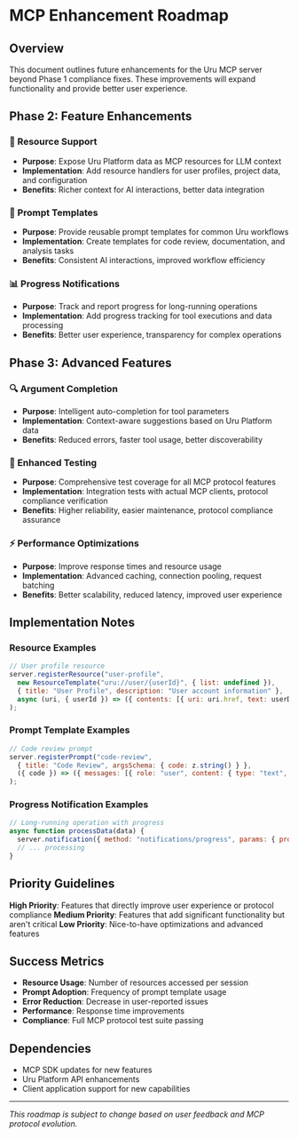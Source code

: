 # MCP Enhancement Roadmap

## Overview
This document outlines future enhancements for the Uru MCP server beyond Phase 1 compliance fixes. These improvements will expand functionality and provide better user experience.

## Phase 2: Feature Enhancements

### 🔗 Resource Support
- **Purpose**: Expose Uru Platform data as MCP resources for LLM context
- **Implementation**: Add resource handlers for user profiles, project data, and configuration
- **Benefits**: Richer context for AI interactions, better data integration

### 📝 Prompt Templates  
- **Purpose**: Provide reusable prompt templates for common Uru workflows
- **Implementation**: Create templates for code review, documentation, and analysis tasks
- **Benefits**: Consistent AI interactions, improved workflow efficiency

### 📊 Progress Notifications
- **Purpose**: Track and report progress for long-running operations
- **Implementation**: Add progress tracking for tool executions and data processing
- **Benefits**: Better user experience, transparency for complex operations

## Phase 3: Advanced Features

### 🔍 Argument Completion
- **Purpose**: Intelligent auto-completion for tool parameters
- **Implementation**: Context-aware suggestions based on Uru Platform data
- **Benefits**: Reduced errors, faster tool usage, better discoverability

### 🧪 Enhanced Testing
- **Purpose**: Comprehensive test coverage for all MCP protocol features
- **Implementation**: Integration tests with actual MCP clients, protocol compliance verification
- **Benefits**: Higher reliability, easier maintenance, protocol compliance assurance

### ⚡ Performance Optimizations
- **Purpose**: Improve response times and resource usage
- **Implementation**: Advanced caching, connection pooling, request batching
- **Benefits**: Better scalability, reduced latency, improved user experience

## Implementation Notes

### Resource Examples
```javascript
// User profile resource
server.registerResource("user-profile", 
  new ResourceTemplate("uru://user/{userId}", { list: undefined }),
  { title: "User Profile", description: "User account information" },
  async (uri, { userId }) => ({ contents: [{ uri: uri.href, text: userData }] })
);
```

### Prompt Template Examples
```javascript
// Code review prompt
server.registerPrompt("code-review",
  { title: "Code Review", argsSchema: { code: z.string() } },
  ({ code }) => ({ messages: [{ role: "user", content: { type: "text", text: `Review: ${code}` }}] })
);
```

### Progress Notification Examples
```javascript
// Long-running operation with progress
async function processData(data) {
  server.notification({ method: "notifications/progress", params: { progress: 0.5 } });
  // ... processing
}
```

## Priority Guidelines

**High Priority**: Features that directly improve user experience or protocol compliance
**Medium Priority**: Features that add significant functionality but aren't critical
**Low Priority**: Nice-to-have optimizations and advanced features

## Success Metrics

- **Resource Usage**: Number of resources accessed per session
- **Prompt Adoption**: Frequency of prompt template usage  
- **Error Reduction**: Decrease in user-reported issues
- **Performance**: Response time improvements
- **Compliance**: Full MCP protocol test suite passing

## Dependencies

- MCP SDK updates for new features
- Uru Platform API enhancements
- Client application support for new capabilities

---

*This roadmap is subject to change based on user feedback and MCP protocol evolution.*

